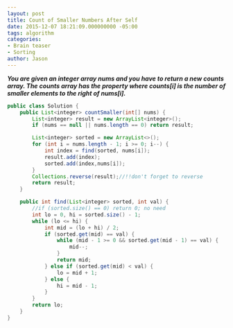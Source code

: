```yaml
---
layout: post
title: Count of Smaller Numbers After Self
date: 2015-12-07 18:21:09.000000000 -05:00
tags: algorithm
categories:
- Brain teaser
- Sorting
author: Jason
---
```

<p><strong><em>You are given an integer array nums and you have to return a new counts array. The counts array has the property where counts[i] is the number of smaller elements to the right of nums[i].</em></strong></p>


``` java
public class Solution {
    public List<integer> countSmaller(int[] nums) {
        List<integer> result = new ArrayList<integer>();
        if (nums == null || nums.length == 0) return result;

        List<integer> sorted = new ArrayList<>();
        for (int i = nums.length - 1; i >= 0; i--) {
            int index = find(sorted, nums[i]);
            result.add(index);
            sorted.add(index,nums[i]);
        }
        Collections.reverse(result);//!!don't forget to reverse
        return result;
    }

    public int find(List<integer> sorted, int val) {
        //if (sorted.size() == 0) return 0; no need
        int lo = 0, hi = sorted.size() - 1;
        while (lo <= hi) {
            int mid = (lo + hi) / 2;
            if (sorted.get(mid) == val) {
                while (mid - 1 >= 0 && sorted.get(mid - 1) == val) {
                    mid--;
                }
                return mid;
            } else if (sorted.get(mid) < val) {
                lo = mid + 1;
            } else {
                hi = mid - 1;
            }
        }
        return lo;
    }
}
```

